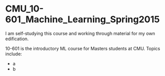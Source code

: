 # CMU_10-601_Machine_Learning_Spring2015
I am self-studying this course and working through material for my own edification.

10-601 is the introductory ML course for Masters students at CMU. 
Topics include:
- a
- b
